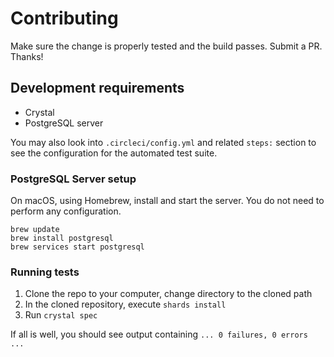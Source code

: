 # Contributing

Make sure the change is properly tested and the build passes.
Submit a PR.
Thanks!

## Development requirements

- Crystal
- PostgreSQL server

You may also look into `.circleci/config.yml` and related `steps:` section to see
the configuration for the automated test suite.

### PostgreSQL Server setup

On macOS, using Homebrew, install and start the server.
You do not need to perform any configuration.

```shell
brew update
brew install postgresql
brew services start postgresql
```

### Running tests

1. Clone the repo to your computer, change directory to the cloned path
2. In the cloned repository, execute `shards install`
3. Run `crystal spec`

If all is well, you should see output containing `... 0 failures, 0 errors ...`
